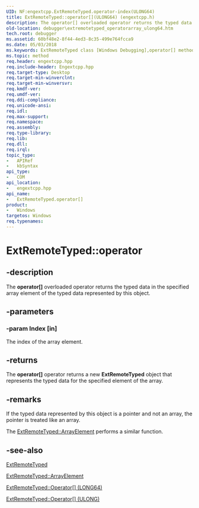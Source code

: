 ```yaml
---
UID: NF:engextcpp.ExtRemoteTyped.operator-index(ULONG64)
title: ExtRemoteTyped::operator[](ULONG64) (engextcpp.h)
description: The operator[] overloaded operator returns the typed data in the specified array element of the typed data represented by this object.
old-location: debugger\extremotetyped_operatorarray_ulong64.htm
tech.root: debugger
ms.assetid: 60bf48e2-8f44-4ed3-8c35-499e764fcca9
ms.date: 05/03/2018
ms.keywords: ExtRemoteTyped class [Windows Debugging],operator[] method, ExtRemoteTyped.operator[], ExtRemoteTyped.operator[](ULONG64), ExtRemoteTyped::operator[], ExtRemoteTyped::operator[](ULONG64), debugger.extremotetyped_operatorarray_ulong64, operator[], operator[] method [Windows Debugging], operator[] method [Windows Debugging],ExtRemoteTyped class
ms.topic: method
req.header: engextcpp.hpp
req.include-header: Engextcpp.hpp
req.target-type: Desktop
req.target-min-winverclnt: 
req.target-min-winversvr: 
req.kmdf-ver: 
req.umdf-ver: 
req.ddi-compliance: 
req.unicode-ansi: 
req.idl: 
req.max-support: 
req.namespace: 
req.assembly: 
req.type-library: 
req.lib: 
req.dll: 
req.irql: 
topic_type:
-	APIRef
-	kbSyntax
api_type:
-	COM
api_location:
-	engextcpp.hpp
api_name:
-	ExtRemoteTyped.operator[]
product:
-	Windows
targetos: Windows
req.typenames: 
---
```


# ExtRemoteTyped::operator


## -description


The <b>operator[]</b> overloaded operator returns the typed data in the specified array element of the typed data represented by this object.


## -parameters




### -param Index [in]

The index of the array element.


## -returns



The <b>operator[]</b> operator returns a new <b>ExtRemoteTyped</b> object that represents the typed data for the specified element of the array.




## -remarks



If the typed data represented by this object is a pointer and not an array, the pointer is treated like an array.

The <a href="https://docs.microsoft.com/windows-hardware/drivers/ddi/content/engextcpp/nf-engextcpp-extremotetyped-arrayelement">ExtRemoteTyped::ArrayElement</a> performs a similar function.




## -see-also




<a href="https://docs.microsoft.com/windows-hardware/drivers/ddi/content/engextcpp/nl-engextcpp-extremotetyped">ExtRemoteTyped</a>



<a href="https://docs.microsoft.com/en-us/windows-hardware/drivers/ddi/content/engextcpp/nf-engextcpp-extremotetyped-arrayelement">ExtRemoteTyped::ArrayElement</a>



<a href="https://docs.microsoft.com/windows-hardware/drivers/ddi/content/engextcpp/nf-engextcpp-extremotetyped-operator-index(long64)">ExtRemoteTyped::Operator[] (LONG64)</a>



<a href="https://docs.microsoft.com/windows-hardware/drivers/ddi/content/engextcpp/nf-engextcpp-extremotetyped-operator-index(ulong)">ExtRemoteTyped::Operator[] (ULONG)</a>
 

 

